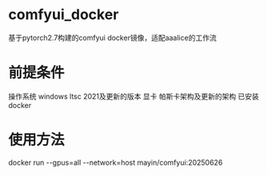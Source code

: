# comfyui_docker
基于pytorch2.7构建的comfyui docker镜像，适配aaalice的工作流

# 前提条件
操作系统 windows ltsc 2021及更新的版本
显卡 帕斯卡架构及更新的架构
已安装docker

# 使用方法
docker run --gpus=all --network=host mayin/comfyui:20250626
